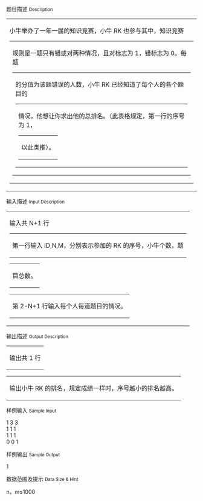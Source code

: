 <div class="panel panel-default">
<div class="area-title">
<span>
题目描述
<small>Description</small>
</span></div>
<div class="panel-body">

<div>
<table cellpadding="0" cellspacing="0" style="">
<tbody>
<tr>
<td valign="top">
<p>小牛举办了一年一届的知识竞赛，小牛 RK 也参与其中，知识竞赛</p>
<div>
<table cellpadding="0" cellspacing="0" style="">
<tbody>
<tr>
<td valign="top">
<p>规则是一题只有错或对两种情况，且对标志为 1，错标志为 0。每题</p>
<div>
<table cellpadding="0" cellspacing="0" style="">
<tbody>
<tr>
<td valign="top">
<p>的分值为该题错误的人数，小牛 RK 已经知道了每个人的各个题目的</p>
<div>
<table cellpadding="0" cellspacing="0" style="">
<tbody>
<tr>
<td valign="top">
<p>情况，他想让你求出他的总排名。（此表格规定，第一行的序号为 1，</p>
<div>
<table cellpadding="0" cellspacing="0" style="">
<tbody>
<tr>
<td valign="top">
<p>以此类推）。</p>
</td>
</tr>
</tbody>
</table>
</div>
</td>
</tr>
</tbody>
</table>
</div>
</td>
</tr>
</tbody>
</table>
</div>
</td>
</tr>
</tbody>
</table>
</div>
</td>
</tr>
</tbody>
</table>
</div>

</div>
</div>

<div class="panel panel-default">
<div class="area-title">
<span>
输入描述
<small>Input Description</small>
</span></div>
<div class="panel-body">
<div>
<table cellpadding="0" cellspacing="0" style="">
<tbody>
<tr>
<td valign="top">
<p>输入共 N+1 行</p>
<div>
<table cellpadding="0" cellspacing="0" style="">
<tbody>
<tr>
<td valign="top">
<p>第一行输入 ID,N,M，分别表示参加的 RK 的序号，小牛个数，题</p>
</td>
</tr>
</tbody>
</table>
</div>
<div>
<table cellpadding="0" cellspacing="0" style="">
<tbody>
<tr>
<td valign="top">
<p>目总数。</p>
</td>
</tr>
</tbody>
</table>
</div>
<div>
<table cellpadding="0" cellspacing="0" style="">
<tbody>
<tr>
<td valign="top">
<p>第 2-N+1 行输入每个人每道题目的情况。</p>
</td>
</tr>
</tbody>
</table>
</div>
</td>
</tr>
</tbody>
</table>
</div>

</div>
</div>
<div  class="panel panel-default">
<div class="area-title">
<span>
输出描述
<small>Output Description</small>
</span></div>
<div class="panel-body">

<div>
<table style="width: 141px;" cellspacing="0" cellpadding="0">
<tbody>
<tr>
<td align="left" valign="top">
<p align="left">输出共 1 行</p>
</td>
</tr>
</tbody>
</table>
</div>
<div>
<table style="width: 568px;" cellspacing="0" cellpadding="0">
<tbody>
<tr>
<td align="left" valign="top">
<p align="left">输出小牛 RK 的排名，规定成绩一样时，序号越小的排名越高。</p>
</td>
</tr>
</tbody>
</table>
</div>

</div>
</div>


<div class="panel panel-default">
<div class="area-title">
<span>
样例输入
<small>Sample Input</small>
</span></div>
<div class="panel-body">
<p>1 3 3<br>1 1 1<br>1 1 1<br>0 0 1</p>

</div>
</div>

<div class="panel panel-default">
<div class="area-title">
<span>
样例输出
<small>Sample Output</small>
</span></div>
<div class="panel-body">
<p>1</p>

</div>
</div>

<div class="panel panel-default">
<div class="area-title">
<span>
数据范围及提示
<small>Data Size & Hint</small>
</span></div>
<div class="panel-body">
<p><span>n，m≤1000</span></p>
<p><span><br></span></p>
</div>
</div>